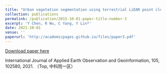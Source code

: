 ```yaml
---
title: "Urban vegetation segmentation using terrestrial LiDAR point clouds based on point non-local means network"
collection: publications
permalink: /publication/2015-10-01-paper-title-number-3
excerpt: 'Y Chen, R Wu, C Yang, Y Lin*'
date: 2021-10-01
venue: ''
paperurl: 'http://academicpages.github.io/files/paper3.pdf'
---
```


[Download paper here](http://academicpages.github.io/files/paper3.pdf)

International Journal of Applied Earth Observation and Geoinformation, 105, 102580, 2021. （Top, 中科院一区）
